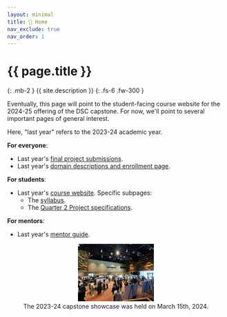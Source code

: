 ```yaml
---
layout: minimal
title: 🏡 Home
nav_exclude: true
nav_order: 1
---
```


# {{ page.title }}
{: .mb-2 }
{{ site.description }}
{: .fs-6 .fw-300 }

Eventually, this page will point to the student-facing course website for the 2024-25 offering of the DSC capstone. For now, we'll point to several important pages of general interest.

Here, "last year" refers to the 2023-24 academic year.

**For everyone**:
- Last year's [final project submissions](https://dsc-capstone.org/showcase-24).
- Last year's [domain descriptions and enrollment page](https://dsc-capstone.org/enrollment).

**For students**:

- Last year's [course website](https://dsc-capstone.org/2023-24). Specific subpages:
    - The [syllabus](https://dsc-capstone.org/2023-24/syllabus).
    - The [Quarter 2 Project specifications](https://dsc-capstone.org/2023-24/assignments/projects/q2).

**For mentors**:

- Last year's [mentor guide](https://dsc-capstone.org/2023-24/mentors).

<center><img src="showcase.jpeg" width="35%"><br>The 2023-24 capstone showcase was held on March 15th, 2024.</center>